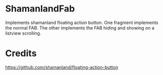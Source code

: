# ShamanlandFab
Implements shamanland floating action button.
One fragment implements the normal FAB.
The other implements the FAB hiding and showing on a listview scrolling.

# Credits
https://github.com/shamanland/floating-action-button
